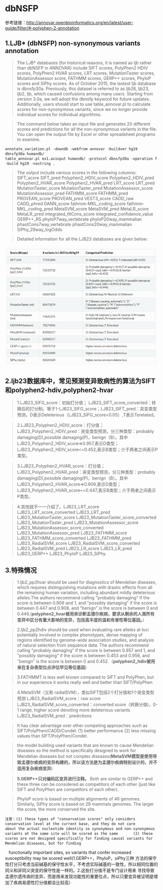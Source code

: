 # dbNSFP

参考链接：http://annovar.openbioinformatics.org/en/latest/user-guide/filter/#-polyphen-2-annotation


## 1.LJB* (dbNSFP) non-synonymous variants annotation

>The LJB* databases (for historical reasons, it is named as ljb rather than dbNSFP in ANNOVAR) include SIFT scores, PolyPhen2 HDIV scores, PolyPhen2 HVAR scores, LRT scores, MutationTaster scores, MutationAssessor score, FATHMM scores, GERP++ scores, PhyloP scores and SiPhy scores. As of October 2015, the lastest ljb database is dbnsfp30a. Previously, this dataset is referred to as ljb26, ljb23, ljb2, ljb, which caused confusions among many users. Starting from version 3.0a, we will adopt the dbnsfp keyword for future updates. Additionally, users should start to use table_annovar.pl to calculate scores for non-synonymous variants, since we no longer provide individual scores for individual algorithms.

>The command below takes an input file and generates 20 different scores and predictions for all the non-synonymous variants in the file. You can open the output file by Excel or other spreadsheet programs to examine.

    annotate_variation.pl -downdb -webfrom annovar -buildver hg19 dbnsfp30a humandb/
    table_annovar.pl ex1.avinput humandb/ -protocol dbnsfp30a -operation f -build hg19 -nastring .

>The output include various scores in the following columns: SIFT_score SIFT_pred Polyphen2_HDIV_score Polyphen2_HDIV_pred Polyphen2_HVAR_score Polyphen2_HVAR_pred LRT_score LRT_pred MutationTaster_score MutationTaster_pred MutationAssessor_score MutationAssessor_pred FATHMM_score FATHMM_pred PROVEAN_score PROVEAN_pred VEST3_score CADD_raw CADD_phred DANN_score fathmm-MKL_coding_score fathmm-MKL_coding_pred MetaSVM_score MetaSVM_pred MetaLR_score MetaLR_pred integrated_fitCons_score integrated_confidence_value GERP++_RS phyloP7way_vertebrate phyloP20way_mammalian phastCons7way_vertebrate phastCons20way_mammalian SiPhy_29way_logOdds.

>Detailed information for all the LJB23 databases are given below:

![](https://github.com/jiangdezhi/bioinfo_databases/blob/master/ljb23_dbtype.png)

## 2.ljb23数据库中，常见预测变异致病性的算法为SIFT和polyphen2-hdiv,polyphen2-hvar
>1.LJB23_SIFG_score：初始打分值； LJB23_SIFT_score_converted：转换后的打分制，等于1-LJB23_SIFG_score；LJB23_SIFT_pred：突变类型预测，D表示Deleterious（LJB23_SIFG_score<0.05）,T表示Torelated。

>2.LJB23_Polyphen2_HDIV_score：打分值；LJB23_Polyphen2_HDIV_pred：突变类型预测，分三种类型：probably damaging(D),possible  damaging(P)，benign（B）。其中LJB23_Polyphen2_HDIV_score=>0.957,表示D类型；LJB23_Polyphen2_HDIV_score<=0.452,表示B类型；介于两者之间表示P类型。

>3.LJB23_Polyphen2_HVAR_score：打分值；LJB23_Polyphen2_HVAR_pred：突变类型预测，分三种类型：probably damaging(D),possible  damaging(P)，benign（B）。其中LJB23_Polyphen2_HVAR_score=>0.909,表示D类型；LJB23_Polyphen2_HVAR_score<=0.447,表示B类型；介于两者之间表示P类型。

>4.其他就不一一介绍了。LJB23_LRT_score LJB23_LRT_score_converted LJB23_LRT_pred LJB23_MutationTaster_score LJB23_MutationTaster_score_converted LJB23_MutationTaster_pred LJB23_MutationAssessor_score LJB23_MutationAssessor_score_converted LJB23_MutationAssessor_pred LJB23_FATHMM_score LJB23_FATHMM_score_converted LJB23_FATHMM_pred LJB23_RadialSVM_score LJB23_RadialSVM_score_converted LJB23_RadialSVM_pred LJB23_LR_score LJB23_LR_pred LJB23_GERP++ LJB23_PhyloP LJB23_SiPhy.


## 3.特殊情况
>1.ljb2_pp2hvar should be used for diagnostics of Mendelian diseases, which requires distinguishing mutations with drastic effects from all the remaining human variation, including abundant mildly deleterious alleles.The authors recommend calling "probably damaging" if the score is between 0.909 and 1, and "possibly damaging" if the score is between 0.447 and 0.908, and "benign" is the score is between 0 and 0.446.(**polyphen2_hvar被用来诊断孟德尔疾病，要求从剩余的人类所有变异中区分有重大影响的变异，包括高丰度的温和有害性等位基因。**）

>2.ljb2_pp2hdiv should be used when evaluating rare alleles at loci potentially involved in complex phenotypes, dense mapping of regions identified by genome-wide association studies, and analysis of natural selection from sequence data. The authors recommend calling "probably damaging" if the score is between 0.957 and 1, and "possibly damaging" if the score is between 0.453 and 0.956, and "benign" is the score is between 0 and 0.452.（**polyphen2_hdiv被用来在复杂表型位点评估罕见等位基因**)

>3.FATHMMT is less well known compared to SIFT and PolyPhen, but in our experience it works really well and better than SIFT/PolyPhen

>4.MetaSVM（又称 radialSVM），类似SIFT包括2个打分值和1个突变类型预测
LJB23_RadialSVM_score：raw score
LJB23_RadialSVM_score_converted：converted score（转换分值)，0-1 range, higher score denoting more deleterious variants
LJB23_RadialSVM_pred：predictions

>It has clear advantage over other competing approaches such as SIFT/PolyPhen/CADD/Condel: (1) better performance (2) less missing values than SIFT/PolyPhen/Condel.

>the model building used variants that are known to cause Mendelian diseases so the method is specifically designed to work for Mendelian diseases but not complex diseases(**MetaSVM模型是使用导致孟德尔疾病的变异构建的，所以该方法是为孟德尔疾病特别设计的，并不适用复杂疾病变异**)

>**5.GERP++只对编码区变异进行注释。**
Both are similar to GERP++ and these three can be considered as competitors of each other (just like SIFT and PolyPhen are competitors of each other).

>PhyloP score is based on multiple alignments of 46 genomes. Similarly, SiPhy score is based on 29 mammals genomes. The larger the score, the more conserved the site.

    注意：(1) these types of "conservation scores" only considers conservation level at the current base, and they do not care       about the actual nucleotide identity so synonymous and non-synonymous variants at the same site will be scored as the same       (2) these scores are not designed specifically for finding causal variants for Mendelian diseases, but for finding       
    functionally important sites, so variants that confer increased susceptibility may be scored well(1.GERP++，PhyloP，siPhy三种     方法的保守性打分只考虑当前碱基的保守性水平，不考虑实际碱基的一致性，所以相同位置的同义和非同义突变的保守性是一样的。2.这些打分值不是专门设计用来     寻找导致孟德尔遗传病的变异，而是用来发现功能性的重要位点，所以只要变异被证明是增加了疾病易感性打分值都会比较高）
   











